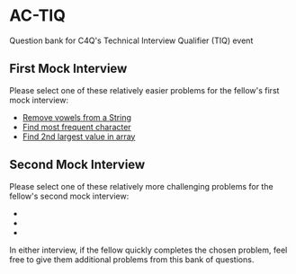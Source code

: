 # AC-TIQ
Question bank for C4Q's Technical Interview Qualifier (TIQ) event

## First Mock Interview
Please select one of these relatively easier problems for the fellow's
first mock interview:
* [Remove vowels from a String](first-interview-questions/disemvowel.md)
* [Find most frequent character](first-interview-questions/most-frequent-char.md)
* [Find 2nd largest value in array](first-interview-questions/second-largest.md)


## Second Mock Interview
Please select one of these relatively more challenging problems for the 
fellow's second mock interview:
* []()
* []()
* []()


In either interview, if the fellow quickly completes the chosen problem,
feel free to give them additional problems from this bank of questions.
